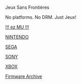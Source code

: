 Jeux Sans Frontières

No platforms. No DRM. Just Jeux!

[!!! ez MU !!!](@EZMU.md)

[NINTENDO](@NINTENDO.md)

[SEGA](@SEGA.md)

[SONY](@SONY.md)

[XBOX](@XBOX.md)

[Firmware Archive](https://darthsternie.net)
